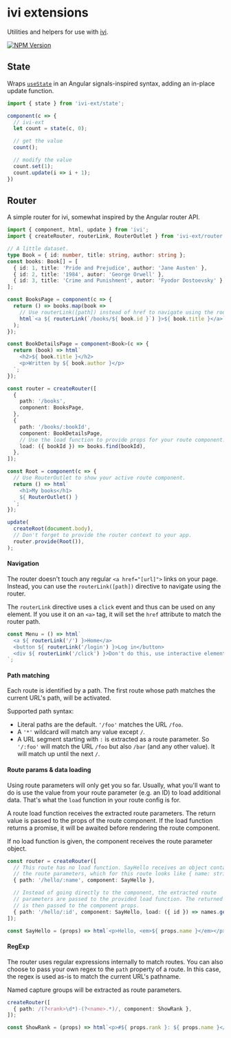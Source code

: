 # ivi extensions
Utilities and helpers for use with [ivi](https://github.com/localvoid/ivi).

[![NPM Version](https://img.shields.io/npm/v/ivi-ext?style=flat-square)](https://www.npmjs.com/package/ivi-ext)

## State
Wraps [`useState`](https://github.com/localvoid/ivi?tab=readme-ov-file#usestate)
in an Angular signals-inspired syntax, adding an in-place update function.

```ts
import { state } from 'ivi-ext/state';

component(c => {
  // ivi-ext
  let count = state(c, 0);

  // get the value
  count();

  // modify the value
  count.set(1);
  count.update(i => i + 1);
})
```

## Router
A simple router for ivi, somewhat inspired by the Angular router API.

```ts
import { component, html, update } from 'ivi';
import { createRouter, routerLink, RouterOutlet } from 'ivi-ext/router';

// A little dataset.
type Book = { id: number, title: string, author: string };
const books: Book[] = [
  { id: 1, title: 'Pride and Prejudice', author: 'Jane Austen' },
  { id: 2, title: '1984', autor: 'George Orwell' },
  { id: 3, title: 'Crime and Punishment', autor: 'Fyodor Dostoevsky' },
];

const BooksPage = component(c => {
  return () => books.map(book =>
    // Use routerLink([path]) instead of href to navigate using the router.
    html`<a ${ routerLink(`/books/${ book.id }`) }>${ book.title }</a>`,
  );
});

const BookDetailsPage = component<Book>(c => {
  return (book) => html`
    <h2>${ book.title }</h2>
    <p>Written by ${ book.author }</p>
  `;
});

const router = createRouter([
  {
    path: '/books',
    component: BooksPage,
  },
  {
    path: '/books/:bookId',
    component: BookDetailsPage,
    // Use the load function to provide props for your route component.
    load: ({ bookId }) => books.find(bookId),
  },
]);

const Root = component(c => {
  // Use RouterOutlet to show your active route component.
  return () => html`
    <h1>My books</h1>
    ${ RouterOutlet() }
  `;
});

update(
  createRoot(document.body),
  // Don't forget to provide the router context to your app.
  router.provide(Root()),
);
```

#### Navigation
The router doesn't touch any regular `<a href="[url]">` links on your page.
Instead, you can use the `routerLink([path])` directive to navigate using the
router.

The `routerLink` directive uses a `click` event and thus can be used on any
element. If you use it on an `<a>` tag, it will set the `href` attribute to
match the router path.

```ts
const Menu = () => html`
  <a ${ routerLink('/') }>Home</a>
  <button ${ routerLink('/login') }>Log in</button>
  <div ${ routerLink('/click') }>Don't do this, use interactive elements like a or div.</div>
`;
```

#### Path matching
Each route is identified by a path. The first route whose path matches the
current URL's path, will be activated.

Supported path syntax:

- Literal paths are the default. `'/foo'` matches the URL `/foo`.
- A `'*'` wildcard will match any value except `/`.
- A URL segment starting with `:` is extracted as a route parameter. So
  `'/:foo'` will match the URL `/foo` but also `/bar` (and any other value).
  It will match up until the next `/`.

#### Route params & data loading
Using route parameters will only get you so far. Usually, what you'll want to do
is use the value from your route parameter (e.g. an ID) to load additional data.
That's what the `load` function in your route config is for.

A route load function receives the extracted route parameters. The return value
is passed to the props of the route component. If the load function returns
a promise, it will be awaited before rendering the route component.

If no load function is given, the component receives the route parameter object.

```ts
const router = createRouter([
  // This route has no load function. SayHello receives an object containing
  // the route parameters, which for this route looks like { name: string }.
  { path: '/hello/:name', component: SayHello },

  // Instead of going directly to the component, the extracted route
  // parameters are passed to the provided load function. The returned value
  // is then passed to the component props.
  { path: '/hello/:id', component: SayHello, load: ({ id }) => names.get(id) },
]);

const SayHello = (props) => html`<p>Hello, <em>${ props.name }</em></p>`;
```

#### RegExp
The router uses regular expressions internally to match routes. You can also
choose to pass your own regex to the `path` property of a route. In this case,
the regex is used as-is to match the current URL's pathname.

Named capture groups will be extracted as route parameters.

```ts
createRouter([
  { path: /(?<rank>\d*)-(?<name>.*)/, component: ShowRank },
]);

const ShowRank = (props) => html`<p>#${ props.rank }: ${ props.name }</p>`;
```
